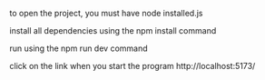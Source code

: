 to open the project, you must have node installed.js 

install all dependencies using the npm install command

run using the npm run dev command

click on the link when you start the program http://localhost:5173/